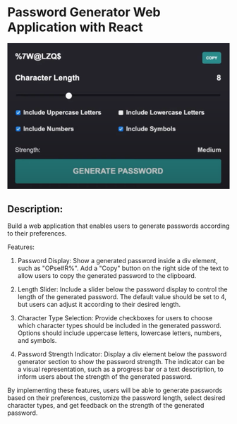 # Password Generator Web Application with React

<img src="./password-generator-ui.png"
alt="Picture" style="alight-items: center, margin-left: auto, margin-right: auto, width:
70%" />

## Description:

Build a web application that enables users to generate passwords according to their preferences.

Features:

1. Password Display: Show a generated password inside a div element, such as "OPse#R%". Add a "Copy" button on the right side of the text to allow users to copy the generated password to the clipboard.

2. Length Slider: Include a slider below the password display to control the length of the generated password. The default value should be set to 4, but users can adjust it according to their desired length.

3. Character Type Selection: Provide checkboxes for users to choose which character types should be included in the generated password. Options should include uppercase letters, lowercase letters, numbers, and symbols.

4. Password Strength Indicator: Display a div element below the password generator section to show the password strength. The indicator can be a visual representation, such as a progress bar or a text description, to inform users about the strength of the generated password.

By implementing these features, users will be able to generate passwords based on their preferences, customize the password length, select desired character types, and get feedback on the strength of the generated password.
